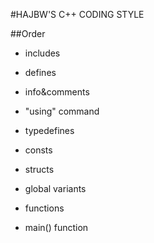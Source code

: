 #HAJBW'S C++ CODING STYLE

##Order

- includes

- defines

- info&comments

- "using" command

- typedefines

- consts

- structs

- global variants

- functions

- main() function
